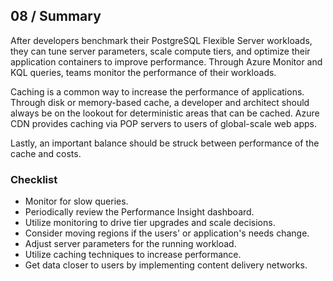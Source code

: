 ## 08 / Summary

After developers benchmark their PostgreSQL Flexible Server workloads, they can tune server parameters, scale compute tiers, and optimize their application containers to improve performance. Through Azure Monitor and KQL queries, teams monitor the performance of their workloads.

Caching is a common way to increase the performance of applications. Through disk or memory-based cache, a developer and architect should always be on the lookout for deterministic areas that can be cached. Azure CDN provides caching via POP servers to users of global-scale web apps.

Lastly, an important balance should be struck between performance of the cache and costs.

### Checklist

- Monitor for slow queries.
- Periodically review the Performance Insight dashboard.
- Utilize monitoring to drive tier upgrades and scale decisions.
- Consider moving regions if the users' or application's needs change.
- Adjust server parameters for the running workload.
- Utilize caching techniques to increase performance.
- Get data closer to users by implementing content delivery networks.
